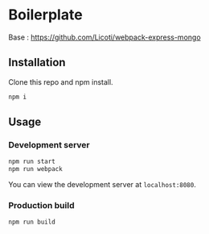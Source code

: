# Boilerplate

Base : https://github.com/Licoti/webpack-express-mongo

## Installation

Clone this repo and npm install.

```bash
npm i
```

## Usage

### Development server

```bash
npm run start
npm run webpack
```

You can view the development server at `localhost:8080`.

### Production build

```bash
npm run build
```